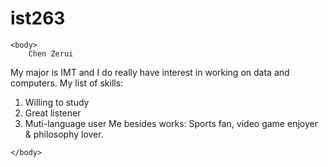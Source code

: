 # ist263
<!DOCTYPE html>
<html>
    <head>
        <meta charset="utf-8">
        <title>ZeruiChen - Bio</title>
    </head>

    <body>
        Chen Zerui
My major is IMT and I do really have interest in working on data and computers. 
My list of skills:
1.	Willing to study
2.	Great listener
3.	 Muti-language user
Me besides works: Sports fan, video game enjoyer & philosophy lover. 

    </body>

</html>
